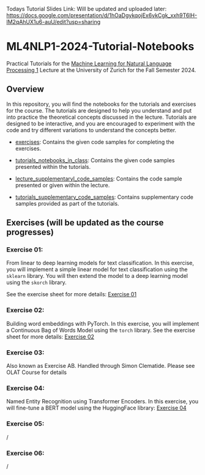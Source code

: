 Todays Tutorial Slides Link: Will be updated and uploaded later:
https://docs.google.com/presentation/d/1hOaDgykqojEx6vkCgk_xxh9T6lH-lM2qAhUX1u6-auU/edit?usp=sharing

# ML4NLP1-2024-Tutorial-Notebooks
Practical Tutorials for the [Machine Learning for Natural Language Processing 1](https://studentservices.uzh.ch/uzh/anonym/vvz/?sap-language=EN&sap-ui-language=EN#/details/2023/003/SM/50941599) Lecture at the University of Zurich for the Fall Semester 2024.

## Overview
In this repository, you will find the notebooks for the tutorials and exercises for the course. The tutorials are designed to help you understand and put into practice the theoretical concepts discussed in the lecture. Tutorials are designed to be interactive, and you are encouraged to experiment with the code and try different variations to understand the concepts better.

- [exercises](./exercises): Contains the given code samples for completing the exercises.

- [tutorials_notebooks_in_class](./tutorials_notebooks_in_class): Contains the given code samples presented within the tutorials.

- [lecture_supplementaryl_code_samples](./lectures_supplementary_code_samples): Contains the code sample presented or given within the lecture.

- [tutorials_supplementary_code_samples](./tutorials_supplementary_code_samples): Contains supplementary code samples provided as part of the tutorials.

## Exercises (will be updated as the course progresses)

### Exercise 01: 

From linear to deep learning models for text classification. In this exercise, you will implement a simple linear model for text classification using the `sklearn` library. You will then extend the model to a deep learning model using the `skorch` library.

See the exercise sheet for more details: [Exercise 01](./exercises/ex01/ex01.pdf)

### Exercise 02:
Building word embeddings with PyTorch. In this exercise, you will implement a Continuous Bag of Words Model using the `torch` library. See the exercise sheet for more details: [Exercise 02](https://github.com/Andrian0s/ML4NLP1-2024-Tutorial-Notebooks/tree/main/exercises/ex2)

### Exercise 03:
Also known as Exercise AB. Handled through Simon Clematide. Please see OLAT Course for details

### Exercise 04:
Named Entity Recognition using Transformer Encoders. In this exercise, you will fine-tune a BERT model using the HuggingFace library: [Exercise 04](https://github.com/Andrian0s/ML4NLP1-2024-Tutorial-Notebooks/tree/main/exercises/ex4)

### Exercise 05: 
/

### Exercise 06: 
/
